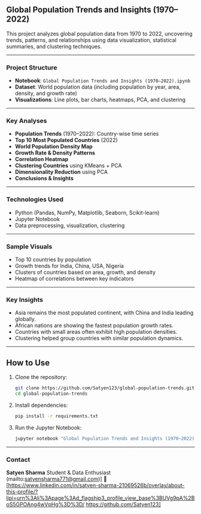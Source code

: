 ##  Global Population Trends and Insights (1970–2022)

This project analyzes global population data from 1970 to 2022, uncovering trends, patterns, and relationships using data visualization, statistical summaries, and clustering techniques.

---

###  Project Structure

* **Notebook**: `Global Population Trends and Insights (1970–2022).ipynb`
* **Dataset**: World population data (including population by year, area, density, and growth rate)
* **Visualizations**: Line plots, bar charts, heatmaps, PCA, and clustering

---

###  Key Analyses

* **Population Trends** (1970–2022): Country-wise time series
*  **Top 10 Most Populated Countries** (2022)
*  **World Population Density Map**
*  **Growth Rate & Density Patterns**
*  **Correlation Heatmap**
*  **Clustering Countries** using KMeans + PCA
*  **Dimensionality Reduction** using PCA
*  **Conclusions & Insights**

---

### Technologies Used

* Python (Pandas, NumPy, Matplotlib, Seaborn, Scikit-learn)
* Jupyter Notebook
* Data preprocessing, visualization, clustering

---

###  Sample Visuals

* Top 10 countries by population
* Growth trends for India, China, USA, Nigeria
* Clusters of countries based on area, growth, and density
* Heatmap of correlations between key indicators

---

### Key Insights

* Asia remains the most populated continent, with China and India leading globally.
* African nations are showing the fastest population growth rates.
* Countries with small areas often exhibit high population densities.
* Clustering helped group countries with similar population dynamics.

---
## How to Use

1. Clone the repository:

   ```bash
   git clone https://github.com/Satyen123/global-population-trends.git
   cd global-population-trends
   ```

2. Install dependencies:

   ```bash
   pip install -r requirements.txt
   ```

3. Run the Jupyter Notebook:

   ```bash
   jupyter notebook "Global Population Trends and Insights (1970–2022).ipynb"
   ```

---

###  Contact

**Satyen Sharma**
Student & Data Enthusiast
(mailto:satyensharma771@gmail.com)]
🔗 \[https://www.linkedin.com/in/satyen-sharma-21069526b/overlay/about-this-profile/?lipi=urn%3Ali%3Apage%3Ad_flagship3_profile_view_base%3BUVg9pA%2BoS5GPOAng4wVpHg%3D%3D/
https://github.com/Satyen123]

